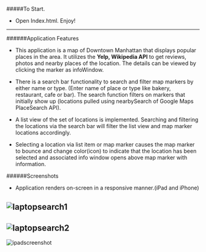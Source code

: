 #####To Start.
* Open Index.html. Enjoy!

-------------------------------------------------------------------------
######Application Features

* This application is a map of Downtown Manhattan that displays popular
places in the area. It utilizes the **Yelp, Wikipedia API** to get reviews,
photos and nearby places of the location. The details can be viewed by clicking the
marker as infoWindow. 

* There is a search bar functionality to search and filter map markers by either
name or type. (Enter name of place or type like bakery, restaurant, cafe or bar).
The search function filters on markers that initially show up
(locations pulled using nearbySearch of Google Maps PlaceSearch API). 

* A list view of the set of locations is implemented. Searching and filtering
the locations via the search bar will filter the list view and map marker
locations accordingly.

* Selecting a location via list item or map marker causes the map marker
to bounce and change color(icon) to indicate that the location has been
selected and associated info window opens above map marker with information.

######Screenshots

* Application renders on-screen in a responsive manner.(iPad and iPhone)

![laptopsearch1](https://cloud.githubusercontent.com/assets/12447584/11315886/0853a786-8fc8-11e5-8646-87f8a7ecb9c7.png)
------------------------------------------------------------------------------
![laptopsearch2](https://cloud.githubusercontent.com/assets/12447584/11315888/0a11e07e-8fc8-11e5-90bf-2a79f551916f.png)
------------------------------------------------------------------
![ipadscreenshot](https://cloud.githubusercontent.com/assets/12447584/11315889/0c03b40c-8fc8-11e5-9e6e-5e6bcff72f64.png)

